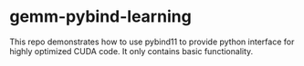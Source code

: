 # gemm-pybind-learning
This repo demonstrates how to use pybind11 to provide python interface for highly optimized CUDA code. It only contains basic functionality.
